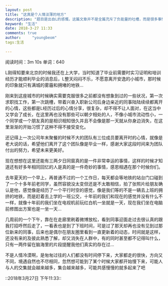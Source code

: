 ```yaml
---
layout: post
title: "这真是个人情淡薄的地方"
description: "题目是出自L的感慨，这篇文章并不是全篇充斥了负能量的吐槽，而是很多事情是现在或者曾经发生在我身边的小故事…"
keyword: "生活"
date: 2018-3-27 11:33
comments: true
author:     "youngbeom"
tags:生活 
    
---
```


阅读时间：3m 10s   单词：640 

L刚得知要来北京的时候我还在上大学，当时知道了毕业前需要时实习证明和培训经历才能顺利毕业的消息后，L整天闷闷不乐，不愿意离开安逸的小城市，那时候的印象就只有满城的雾霾和拥堵的地铁… 

刚来到这座城市的时候确实需要克服很多之前都没有想象到过的一些状况，第一次求职找工作，第一次跳槽，带着兴奋入职新公司后身边亲近的同事陆陆续续都离开的心情，这些都是L经历过后的心情分享，很复杂，却不得不让人面对，在这当中又学会了成长，在这里再也没有那些可以朝夕相处的人，不像小城市流动性小，一个同学或一个朋友真的是相识相知很久并且不会像是那一天就从你身边消失，在这里渐渐的开始习惯了这种不得不接受变化。

还记得上一次公司年末聚餐的时候不大的团队有三位成员要离开时的心情，就像是老大说的话，希望他们离开了这个团队像是毕业一样，感谢大家这段时间来为团队付出的努力，希望未来更美好。

现在想想在这里还能有三两夕日同窗真的是一件非常幸运的事情，这样的时候才知道还有好多年相同回忆的人是真的是一件奇妙的事情，感恩相遇在那个时候你们。

去年夏天的一个早上，再普通不过的一个工作日，每天都会等地铁的站台门口碰到了一个十多年前老同学，虽然容貌没太变但还是不太敢相信，拍了张照片给朋友确认是他，感觉像是经历了一个平行时空的感觉，像是我们等的不是一辆去上班的拥挤的地铁，而是赶着去上学的一班公交，十年前的我们和现在的感觉并没有什么不一样，就像十年前的我们坐在电视机前玩红白机一坐就是一天，现在我们坐在电脑前修图出方案也是一坐一天…

几周前的一个下午，靠在在走廊里刷着微博放松，看到同事迎面走过去很认真的跟我打招呼然后走了，一看表也是到了下班时间，可是过了那天却再也没有见到过那位新来的同事，后来也是偶尔在朋友圈里看到一直更新着的动态，时间就是这样，还没有来的及彼此熟悉了解，却又消失在人群中，有的同时甚至都不记得叫什么，只有一两件留在脑海里的片段提醒我他们真实的存在过…

不是人情冷漠啊，是匆匆过往的人们都没有时间停下来，大家都走的很快，方向又不同，境遇自然也不尽相同，忽然想可能到了某个时候大家都开始慢下来，可能人与人的交集就会越来越多，集合越来越多，可能共感慢慢的就多起来了吧

::2018年3月27日 下午11:33::



